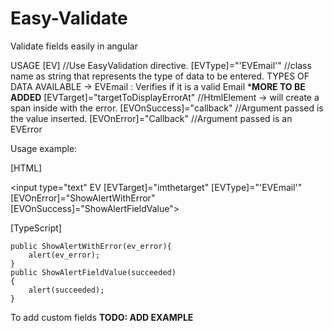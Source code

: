 # Easy-Validate
Validate fields easily in angular


USAGE
	[EV]  //Use EasyValidation directive.
	[EVType]="'EVEmail'"  //class name as string that represents the type of data to be entered.
		TYPES OF DATA AVAILABLE
			-> EVEmail : Verifies if it is a valid Email
			***MORE TO BE ADDED**
	[EVTarget]="targetToDisplayErrorAt" //HtmlElement -> will create a span inside with the error.
	[EVOnSuccess]="callback" //Argument passed is the value inserted.
	[EVOnError]="Callback"  //Argument passed is an EVError 

Usage example:

[HTML]

  <input type="text" EV [EVTarget]="imthetarget" [EVType]="'EVEmail'" [EVOnError]="ShowAlertWithError" [EVOnSuccess]="ShowAlertFieldValue"> 
  <div #imthetarget></div>
  
[TypeScript]

	public ShowAlertWithError(ev_error){
		alert(ev_error);
	}
	public ShowAlertFieldValue(succeeded)
	{
		alert(succeeded);
	}
	
	
To add custom fields
**TODO: ADD EXAMPLE**
